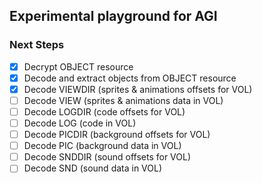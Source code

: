 Experimental playground for AGI
-------------------------------

### Next Steps

* [x] Decrypt OBJECT resource
* [x] Decode and extract objects from OBJECT resource
* [x] Decode VIEWDIR (sprites & animations offsets for VOL)
* [ ] Decode VIEW (sprites & animations data in VOL)
* [ ] Decode LOGDIR (code offsets for VOL)
* [ ] Decode LOG (code in VOL)
* [ ] Decode PICDIR (background offsets for VOL)
* [ ] Decode PIC (background data in VOL)
* [ ] Decode SNDDIR (sound offsets for VOL)
* [ ] Decode SND (sound data in VOL)
